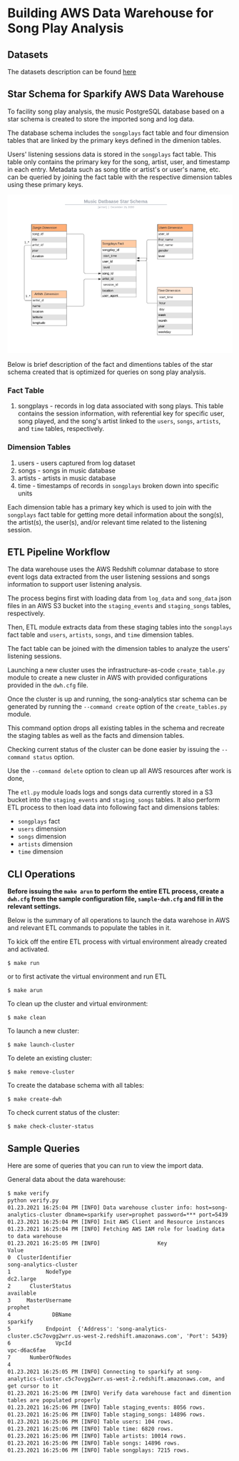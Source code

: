 # Building AWS Data Warehouse for Song Play Analysis

## Datasets

The datasets description can be found [here]()

## Star Schema for Sparkify AWS Data Warehouse

To facility song play analysis, the music PostgreSQL database based on a star 
schema is created to store the imported song and log data.

The database schema includes the `songplays` fact table and four dimension tables 
that are linked by the primary keys defined in the dimenion tables.

Users' listening sessions data is stored in the `songplays` fact table.  This 
table only contains the primary key for the song, artist, user, and timestamp 
in each entry.  Metadata such as song title or artist's or user's name, etc. 
can be queried by joining the fact table with the respective dimension tables 
using these primary keys.

![star-schema](../lessons/cloud-data-warehouses/Data_Warehouse_Project/assets/star-schema.png)

Below is brief description of the fact and dimentions tables of the star 
schema created that is optimized for queries on song play analysis.

### Fact Table
1. songplays - records in log data associated with song plays.  This table 
contains the session information, with referential key for specific user, 
song played, and the song's artist linked to the `users`, `songs`, `artists`, 
and `time` tables, respectively.

### Dimension Tables
1. users - users captured from log dataset
2. songs - songs in music database
3. artists - artists in music database
5. time - timestamps of records in `songplays` broken down into specific units

Each dimension table has a primary key which is used to join with the 
`songplays` fact table for getting more detail information about the 
song(s), the artist(s), the user(s), and/or relevant time related to 
the listening session.

## ETL Pipeline Workflow

The data warehouse uses the AWS Redshift columnar database to 
store event logs data extracted from the user listening sessions and songs information
to support user listening analysis.

The process begins first with loading data from `log_data` and `song_data` json files in an AWS S3 bucket
into the `staging_events` and `staging_songs` tables, respectively.

Then, ETL module extracts data from these staging tables into the `songplays` fact table and `users`,
`artists`, `songs`, and `time` dimension tables.

The fact table can be joined with the dimension tables to analyze the users' listening sessions.

Launching a new cluster uses the infrastructure-as-code `create_table.py`
module to create a new cluster in AWS with provided configurations
provided in the `dwh.cfg` file.

Once the cluster is up and running, the song-analytics star schema
can be generated by running the `--command create` option of
the `create_tables.py` module.

This command option drops all existing tables in the schema
and recreate the staging tables as well as the facts and
dimension tables.

Checking current status of the cluster can be done easier by issuing
the `--command status` option.

Use the `--command delete` option to clean up all AWS resources after work is done,

The `etl.py` module loads logs and songs data currently stored in a S3 bucket 
into the `staging_events` and `staging_songs` tables.  It also perform ETL
process to then load data into following fact and dimensions tables:
* `songplays` fact
* `users` dimension
* `songs` dimension
* `artists` dimension
* `time` dimension

## CLI Operations

**Before issuing the `make arun` to perform the entire ETL process, create a `dwh.cfg` from the sample configuration file, 
`sample-dwh.cfg` and fill in the relevant settings.**

Below is the summary of all operations to launch the data warehose in AWS and 
relevant ETL commands to populate the tables in it.

To kick off the entire ETL process with virtual environment already
created and activated.
```
$ make run
```
or to first activate the virtual environment and run ETL 
```
$ make arun
```

To clean up the cluster and virtual environment:
```
$ make clean
```

To launch a new cluster:
```
$ make launch-cluster 
```

To delete an existing cluster:
```
$ make remove-cluster
```

To create the database schema with all tables:
```
$ make create-dwh
```

To check current status of the cluster:
```
$ make check-cluster-status
```


## Sample Queries

Here are some of queries that you can run to view the import data.

General data about the data warehouse:
```
$ ︎make verify
python verify.py
01.23.2021 16:25:04 PM [INFO] Data warehouse cluster info: host=song-analytics-cluster dbname=sparkify user=prophet password=*** port=5439
01.23.2021 16:25:04 PM [INFO] Init AWS Client and Resource instances
01.23.2021 16:25:04 PM [INFO] Fetching AWS IAM role for loading data to data warehouse
01.23.2021 16:25:05 PM [INFO]                  Key                                                                                              Value
0  ClusterIdentifier                                                                             song-analytics-cluster
1           NodeType                                                                                          dc2.large
2      ClusterStatus                                                                                          available
3     MasterUsername                                                                                            prophet
4             DBName                                                                                           sparkify
5           Endpoint  {'Address': 'song-analytics-cluster.c5c7ovgg2wrr.us-west-2.redshift.amazonaws.com', 'Port': 5439}
6              VpcId                                                                                       vpc-d6ac6fae
7      NumberOfNodes                                                                                                  4
01.23.2021 16:25:05 PM [INFO] Connecting to sparkify at song-analytics-cluster.c5c7ovgg2wrr.us-west-2.redshift.amazonaws.com, and get cursor to it
01.23.2021 16:25:06 PM [INFO] Verify data warehouse fact and dimention tables are populated properly
01.23.2021 16:25:06 PM [INFO] Table staging_events: 8056 rows.
01.23.2021 16:25:06 PM [INFO] Table staging_songs: 14896 rows.
01.23.2021 16:25:06 PM [INFO] Table users: 104 rows.
01.23.2021 16:25:06 PM [INFO] Table time: 6820 rows.
01.23.2021 16:25:06 PM [INFO] Table artists: 10014 rows.
01.23.2021 16:25:06 PM [INFO] Table songs: 14896 rows.
01.23.2021 16:25:06 PM [INFO] Table songplays: 7215 rows.
```



